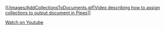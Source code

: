 <a href="./images/AddCollectionsToDocuments.gif" target="_blank">[[/images/AddCollectionsToDocuments.gif|Video describing how to assign collections to output document in Pipes]]</a>

[Watch on Youtube](https://youtu.be/ZdHoP9SCbNE?t=173)


